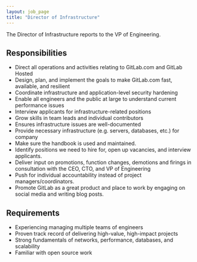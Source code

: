 ```yaml
---
layout: job_page
title: "Director of Infrastructure"
---
```


The Director of Infrastructure reports to the VP of Engineering.

## Responsibilities

* Direct all operations and activities relating to GitLab.com and GitLab Hosted
* Design, plan, and implement the goals to make GitLab.com fast, available, and resilient
* Coordinate infrastructure and application-level security hardening
* Enable all engineers and the public at large to understand current performance issues
* Interview applicants for infrastructure-related positions
* Grow skills in team leads and individual contributors
* Ensures infrastructure issues are well-documented
* Provide necessary infrastructure (e.g. servers, databases, etc.) for company
* Make sure the handbook is used and maintained.
* Identify positions we need to hire for, open up vacancies, and interview applicants.
* Deliver input on promotions, function changes, demotions and firings in consultation with the CEO, CTO, and VP of Engineering
* Push for individual accountability instead of project managers/coordinators.
* Promote GitLab as a great product and place to work by engaging on social media and writing blog posts.

## Requirements

* Experiencing managing multiple teams of engineers
* Proven track record of delivering high-value, high-impact projects
* Strong fundamentals of networks, performance, databases, and scalability
* Familiar with open source work
